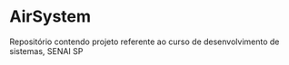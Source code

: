 # AirSystem
Repositório contendo projeto referente ao curso de desenvolvimento de sistemas, SENAI SP
